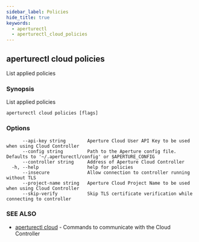 ```yaml
---
sidebar_label: Policies
hide_title: true
keywords:
  - aperturectl
  - aperturectl_cloud_policies
---
```


<!-- markdownlint-disable -->

## aperturectl cloud policies

List applied policies

### Synopsis

List applied policies

```
aperturectl cloud policies [flags]
```

### Options

```
      --api-key string        Aperture Cloud User API Key to be used when using Cloud Controller
      --config string         Path to the Aperture config file. Defaults to '~/.aperturectl/config' or $APERTURE_CONFIG
      --controller string     Address of Aperture Cloud Controller
  -h, --help                  help for policies
      --insecure              Allow connection to controller running without TLS
      --project-name string   Aperture Cloud Project Name to be used when using Cloud Controller
      --skip-verify           Skip TLS certificate verification while connecting to controller
```

### SEE ALSO

- [aperturectl cloud](/reference/aperturectl/cloud/cloud.md) - Commands to communicate with the Cloud Controller
